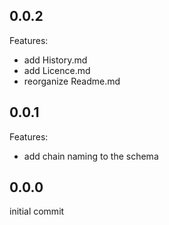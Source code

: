 ## 0.0.2

Features:

  - add History.md
  - add Licence.md
  - reorganize Readme.md

## 0.0.1

Features:

  - add chain naming to the schema

## 0.0.0

initial commit